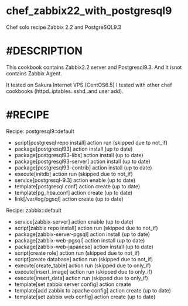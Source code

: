chef_zabbix22_with_postgresql9
==============================

Chef solo recipe Zabbix 2.2 and PostgreSQL9.3

#DESCRIPTION
============
This cookbook contains Zabbix2.2 server and Postgresql9.3.
And It isnot contains Zabbix Agent.

It tested on Sakura Internet VPS.(CentOS6.5)
I tested with other chef cookbooks (httpd..iptables..sshd..and user add).

#RECIPE
=======
Recipe: postgresql9::default 
  * script[postgresql repo install] action run (skipped due to not_if)
  * package[postgresql93] action install (up to date)
  * package[postgresql93-libs] action install (up to date)
  * package[postgresql93-server] action install (up to date)
  * package[postgresql93-contrib] action install (up to date)
  * execute[initdb] action run (skipped due to not_if)
  * service[postgresql-9.3] action enable (up to date)
  * template[postgresql.conf] action create (up to date)
  * template[pg_hba.conf] action create (up to date)
  * link[/var/log/pgsql] action create (up to date)

Recipe: zabbix::default 
  * service[zabbix-server] action enable (up to date)
  * script[zabbix repo install] action run (skipped due to not_if)
  * package[zabbix-server-pgsql] action install (up to date)
  * package[zabbix-web-pgsql] action install (up to date)
  * package[zabbix-web-japanese] action install (up to date)
  * script[create role] action run (skipped due to not_if)
  * script[create database] action run (skipped due to not_if)
  * execute[create_table] action run (skipped due to only_if)
  * execute[insert_image] action run (skipped due to only_if)
  * execute[insert_data] action run (skipped due to only_if)
  * template[set zabbix server config] action create
  * template[add zabbix to apache config] action create (up to date)
  * template[set zabbix web config] action create (up to date)
